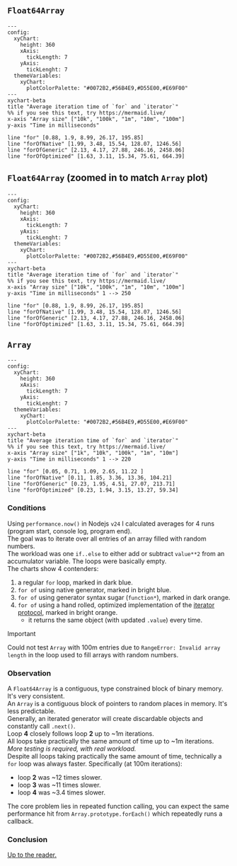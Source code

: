 ## `Float64Array`

```mermaid
---
config:
  xyChart:
    height: 360
    xAxis:
      tickLength: 7
    yAxis:
      tickLenght: 7
  themeVariables:
    xyChart:
      plotColorPalette: "#0072B2,#56B4E9,#D55E00,#E69F00"
---
xychart-beta
title "Average iteration time of `for` and `iterator`"
%% if you see this text, try https://mermaid.live/
x-axis "Array size" ["10k", "100k", "1m", "10m", "100m"]
y-axis "Time in milliseconds"

line "for" [0.88, 1.9, 8.99, 26.17, 195.85]
line "forOfNative" [1.99, 3.48, 15.54, 128.07, 1246.56]
line "forOfGeneric" [2.13, 4.17, 27.88, 246.16, 2458.06]
line "forOfOptimized" [1.63, 3.11, 15.34, 75.61, 664.39]
```

## `Float64Array` (zoomed in to match `Array` plot)

```mermaid
---
config:
  xyChart:
    height: 360
    xAxis:
      tickLength: 7
    yAxis:
      tickLenght: 7
  themeVariables:
    xyChart:
      plotColorPalette: "#0072B2,#56B4E9,#D55E00,#E69F00"
---
xychart-beta
title "Average iteration time of `for` and `iterator`"
%% if you see this text, try https://mermaid.live/
x-axis "Array size" ["10k", "100k", "1m", "10m", "100m"]
y-axis "Time in milliseconds" 1 --> 250

line "for" [0.88, 1.9, 8.99, 26.17, 195.85]
line "forOfNative" [1.99, 3.48, 15.54, 128.07, 1246.56]
line "forOfGeneric" [2.13, 4.17, 27.88, 246.16, 2458.06]
line "forOfOptimized" [1.63, 3.11, 15.34, 75.61, 664.39]
```

## `Array`

```mermaid
---
config:
  xyChart:
    height: 360
    xAxis:
      tickLength: 7
    yAxis:
      tickLenght: 7
  themeVariables:
    xyChart:
      plotColorPalette: "#0072B2,#56B4E9,#D55E00,#E69F00"
---
xychart-beta
title "Average iteration time of `for` and `iterator`"
%% if you see this text, try https://mermaid.live/
x-axis "Array size" ["1k", "10k", "100k", "1m", "10m"]
y-axis "Time in milliseconds" 1 --> 220

line "for" [0.05, 0.71, 1.09, 2.65, 11.22 ]
line "forOfNative" [0.11, 1.85, 3.36, 13.36, 104.21]
line "forOfGeneric" [0.23, 1.95, 4.51, 27.07, 213.71]
line "forOfOptimized" [0.23, 1.94, 3.15, 13.27, 59.34]
```

### Conditions

Using `performance.now()` in Nodejs `v24` I calculated averages for 4 runs (program start, console log, program end).  
The goal was to iterate over all entries of an array filled with random numbers.  
The workload was one `if..else` to either add or subtract `value**2` from an accumulator variable. The loops were basically empty.  
The charts show 4 contenders:

1. a regular `for` loop, marked in dark blue.
2. `for of` using native generator, marked in bright blue.
3. `for of` using generator syntax sugar (`function*`), marked in dark orange.
4. `for of` using a hand rolled, optimized implementation of the [iterator protocol](https://developer.mozilla.org/en-US/docs/Web/JavaScript/Reference/Iteration_protocols#the_iterator_protocol), marked in bright orange.
   - it returns the same object (with updated `.value`) every time.

> [!IMPORTANT]
> Could not test `Array` with 100m entries due to `RangeError: Invalid array length` in the loop used to fill arrays with random numbers.

### Observation

A `Float64Array` is a contiguous, type constrained block of binary memory. It's very consistent.  
An `Array` is a contiguous block of pointers to random places in memory. It's less predictable.  
Generally, an iterated generator will create discardable objects and constantly call `.next()`.  
Loop **4** closely follows loop **2** up to ~1m iterations.  
All loops take practically the same amount of time up to ~1m iterations. _More testing is required, with real workload._  
Despite all loops taking practically the same amount of time, technically a `for` loop was always faster. Specifically (at 100m iterations):

- loop **2** was ~12 times slower.
- loop **3** was ~11 times slower.
- loop **4** was ~3.4 times slower.

The core problem lies in repeated function calling, you can expect the same performance hit from `Array.prototype.forEach()` which repeatedly runs a callback.

### Conclusion

<ins>Up to the reader.</ins>
